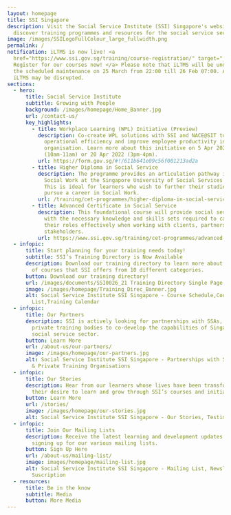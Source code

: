 ```yaml
---
layout: homepage
title: SSI Singapore
description: Visit the Social Service Institute (SSI) Singapore's website and
  discover training programmes and resources for the social service sector.
image: /images/SSILogoFullColour_large_fullwidth.png
permalink: /
notification: iLTMS is now live! <a
  href="https://www.ssi.gov.sg/training/course-registration/" target="_blank">
  Register for our courses now! </a> Please note that iLTMS will be undergoing
  the scheduled maintenance on 25 March from 22:00 till 26 Feb 07:00. Access to
  iLTMS may be disrupted.
sections:
  - hero:
      title: Social Service Institute
      subtitle: Growing with People
      background: /images/homepage/Home_Banner.jpg
      url: /contact-us/
      key_highlights:
        - title: Workplace Learning (WPL) Initiative (Preview)
          description: Co-create WPL solutions with SSI and NACE@SIT to enhance
            operational efficiency and improve employee productivity in your
            organisation. Learn more about this initiative on 5 Apr 2022
            (10am-11am) or 20 Apr 2022 (3pm-4pm).
          url: https://form.gov.sg/#!/611b641e09c56f001213ad2a
        - title: Higher Diploma in Social Service
          description: The programme provides an articulation pathway into Bachelor in
            Social Work at the Singapore University of Social Services (SUSS).
            This is ideal for learners who wish to further their studies and
            pursue a career in Social Work.
          url: /training/cet-programmes/higher-diploma-in-social-service/
        - title: Advanced Certificate in Social Service
          description: This foundational course will provide social service professionals
            with the necessary knowledge and skills sets required to carry out
            their roles effectively when working with clients, partners and
            stakeholders.
          url: https://www.ssi.gov.sg/training/cet-programmes/advanced-certificate-in-social-service/
  - infopic:
      title: Start planning for your training needs today!
      subtitle: SSI’s Training Directory is Now Available
      description: Download our training directory to learn more about the broad range
        of courses that SSI offers from 10 different categories.
      button: Download our training directory!
      url: /images/documents/SSI0026_21 Training Directory Single Page.pdf
      image: /images/homepage/Training_Direc_Banner.jpg
      alt: Social Service Institute SSI Singapore - Course Schedule,Course
        List,Training Calendar
  - infopic:
      title: Our Partners
      description: SSI is actively looking for partnerships with SSAs, NPOs, IHLs and
        private training bodies to co-develop the capabilities of Singapore’s
        social service sector.
      button: Learn More
      url: /about-us/our-partners/
      image: /images/homepage/our-partners.jpg
      alt: Social Service Institute SSI Singapore - Partnerships with SSAs, NPOs, IHLs
        & Private Training Organisations
  - infopic:
      title: Our Stories
      description: Hear from our learners whose lives have been transformed through
        their desire to learn and grow through SSI’s courses and initiatives.
      button: Learn More
      url: /stories/
      image: /images/homepage/our-stories.jpg
      alt: Social Service Institute SSI Singapore - Our Stories, Testimonials
  - infopic:
      title: Join Our Mailing Lists
      description: Receive the latest learning and development updates from SSI by
        signing up for our various mailing lists.
      button: Sign Up Here
      url: /about-us/mailing-list/
      image: images/homepage/mailing-list.jpg
      alt: Social Service Institute SSI Singapore - Mailing List, Newsletter
        Suscription
  - resources:
      title: Be in the know
      subtitle: Media
      button: More Media
---
```

